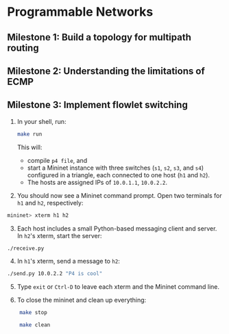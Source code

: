 # Programmable Networks

## Milestone 1: Build a topology for multipath routing

## Milestone 2: Understanding the limitations of ECMP

## Milestone 3: Implement flowlet switching

1. In your shell, run:

    ```bash
    make run
    ```

    This will:

    - compile `p4 file`, and
    - start a Mininet instance with three switches (`s1`, `s2`, `s3`, and `s4`) configured
      in a triangle, each connected to one host (`h1` and `h2`).
    - The hosts are assigned IPs of `10.0.1.1`, `10.0.2.2`.

2. You should now see a Mininet command prompt. Open two terminals for `h1` and `h2`, respectively:

```bash
mininet> xterm h1 h2
```

3. Each host includes a small Python-based messaging client and server. In
   `h2`'s xterm, start the server:

```bash
./receive.py
```

4. In `h1`'s xterm, send a message to `h2`:

```bash
./send.py 10.0.2.2 "P4 is cool"
```

5. Type `exit` or `Ctrl-D` to leave each xterm and the Mininet command line.

6. To close the mininet and clean up everything:

```bash
    make stop
```

```bash
    make clean
```

